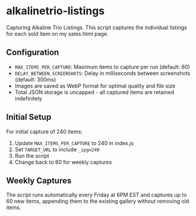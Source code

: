 # alkalinetrio-listings
Capturing Alkaline Trio Listings. This script captures the individual listings for each sold item on my sales.html page.

## Configuration

- `MAX_ITEMS_PER_CAPTURE`: Maximum items to capture per run (default: 60)
- `DELAY_BETWEEN_SCREENSHOTS`: Delay in milliseconds between screenshots (default: 300ms)
- Images are saved as WebP format for optimal quality and file size
- Total JSON storage is uncapped - all captured items are retained indefinitely

## Initial Setup

For initial capture of 240 items:
1. Update `MAX_ITEMS_PER_CAPTURE` to 240 in index.js
2. Set `TARGET_URL` to include `_ipg=240`
3. Run the script
4. Change back to 60 for weekly captures

## Weekly Captures

The script runs automatically every Friday at 6PM EST and captures up to 60 new items, appending them to the existing gallery without removing old items.
